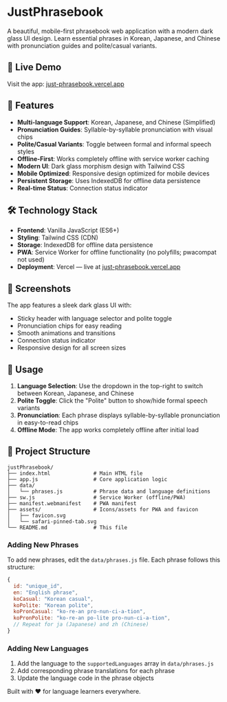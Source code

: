 # JustPhrasebook

A beautiful, mobile-first phrasebook web application with a modern dark glass UI design. Learn essential phrases in Korean, Japanese, and Chinese with pronunciation guides and polite/casual variants.

## 🔗 Live Demo

Visit the app: [just-phrasebook.vercel.app](https://just-phrasebook.vercel.app/)

## 🌟 Features

- **Multi-language Support**: Korean, Japanese, and Chinese (Simplified)
- **Pronunciation Guides**: Syllable-by-syllable pronunciation with visual chips
- **Polite/Casual Variants**: Toggle between formal and informal speech styles
- **Offline-First**: Works completely offline with service worker caching
- **Modern UI**: Dark glass morphism design with Tailwind CSS
- **Mobile Optimized**: Responsive design optimized for mobile devices
- **Persistent Storage**: Uses IndexedDB for offline data persistence
- **Real-time Status**: Connection status indicator

## 🛠️ Technology Stack

- **Frontend**: Vanilla JavaScript (ES6+)
- **Styling**: Tailwind CSS (CDN)
- **Storage**: IndexedDB for offline data persistence
- **PWA**: Service Worker for offline functionality (no polyfills; pwacompat not used)
- **Deployment**: Vercel — live at [just-phrasebook.vercel.app](https://just-phrasebook.vercel.app/)

## 📱 Screenshots

The app features a sleek dark glass UI with:
- Sticky header with language selector and polite toggle
- Pronunciation chips for easy reading
- Smooth animations and transitions
- Connection status indicator
- Responsive design for all screen sizes

## 🎯 Usage

1. **Language Selection**: Use the dropdown in the top-right to switch between Korean, Japanese, and Chinese
2. **Polite Toggle**: Click the "Polite" button to show/hide formal speech variants
3. **Pronunciation**: Each phrase displays syllable-by-syllable pronunciation in easy-to-read chips
4. **Offline Mode**: The app works completely offline after initial load

## 📁 Project Structure

```
justPhrasebook/
├── index.html              # Main HTML file
├── app.js                  # Core application logic
├── data/
│   └── phrases.js          # Phrase data and language definitions
├── sw.js                   # Service Worker (offline/PWA)
├── manifest.webmanifest    # PWA manifest
├── assets/                 # Icons/assets for PWA and favicon
│   ├── favicon.svg
│   └── safari-pinned-tab.svg
└── README.md               # This file
```


### Adding New Phrases

To add new phrases, edit the `data/phrases.js` file. Each phrase follows this structure:

```javascript
{
  id: "unique_id",
  en: "English phrase",
  koCasual: "Korean casual",
  koPolite: "Korean polite", 
  koPronCasual: "ko-re-an pro-nun-ci-a-tion",
  koPronPolite: "ko-re-an po-lite pro-nun-ci-a-tion",
  // Repeat for ja (Japanese) and zh (Chinese)
}
```

### Adding New Languages

1. Add the language to the `supportedLanguages` array in `data/phrases.js`
2. Add corresponding phrase translations for each phrase
3. Update the language code in the phrase objects



Built with ❤️ for language learners everywhere.
